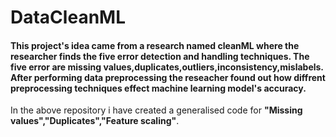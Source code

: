 # DataCleanML
#### This project's idea came from a research named cleanML where the researcher finds the five error detection and handling techniques. The five error are missing values,duplicates,outliers,inconsistency,mislabels. After performing data preprocessing the reseacher found out how diffrent preprocessing techniques effect machine learning model's accuracy.  

In the above repository i have created a generalised code for **"Missing values","Duplicates","Feature scaling"**.
